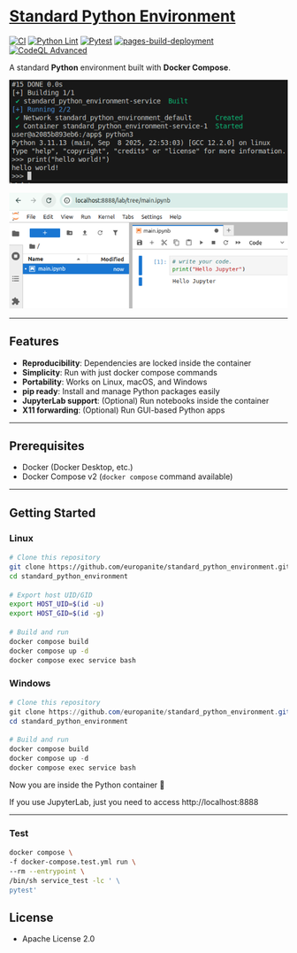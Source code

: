 # [Standard Python Environment](https://github.com/europanite/standard_python_environment "Standard Python Environment")

[![CI](https://github.com/europanite/standard_python_environment/actions/workflows/ci.yml/badge.svg)](https://github.com/europanite/standard_python_environment/actions/workflows/ci.yml)
[![Python Lint](https://github.com/europanite/standard_python_environment/actions/workflows/lint.yml/badge.svg)](https://github.com/europanite/standard_python_environment/actions/workflows/lint.yml)
[![Pytest](https://github.com/europanite/standard_python_environment/actions/workflows/pytest.yml/badge.svg)](https://github.com/europanite/standard_python_environment/actions/workflows/pytest.yml)
[![pages-build-deployment](https://github.com/europanite/standard_python_environment/actions/workflows/pages/pages-build-deployment/badge.svg)](https://github.com/europanite/standard_python_environment/actions/workflows/pages/pages-build-deployment)
[![CodeQL Advanced](https://github.com/europanite/standard_python_environment/actions/workflows/codeql.yml/badge.svg)](https://github.com/europanite/standard_python_environment/actions/workflows/codeql.yml)

A standard **Python** environment built with **Docker Compose**.

!["console"](./assets/images/console.png)

!["jupyterlab"](./assets/images/jupyterlab.png)

---

## Features

- **Reproducibility**: Dependencies are locked inside the container
- **Simplicity**: Run with just docker compose commands
- **Portability**: Works on Linux, macOS, and Windows
- **pip ready**: Install and manage Python packages easily
- **JupyterLab support**: (Optional) Run notebooks inside the container
- **X11 forwarding**: (Optional) Run GUI-based Python apps

---


## Prerequisites

- Docker (Docker Desktop, etc.)
- Docker Compose v2 (`docker compose` command available)

---

## Getting Started

### Linux

```bash
# Clone this repository
git clone https://github.com/europanite/standard_python_environment.git
cd standard_python_environment

# Export host UID/GID
export HOST_UID=$(id -u) 
export HOST_GID=$(id -g)

# Build and run
docker compose build
docker compose up -d
docker compose exec service bash

```

### Windows

```powershell
# Clone this repository
git clone https://github.com/europanite/standard_python_environment.git
cd standard_python_environment

# Build and run
docker compose build
docker compose up -d
docker compose exec service bash

```

Now you are inside the Python container 🎉

If you use JupyterLab, just you need to access http://localhost:8888

---

### Test

```bash
docker compose \
-f docker-compose.test.yml run \
--rm --entrypoint \
/bin/sh service_test -lc ' \
pytest'
```

## License
- Apache License 2.0